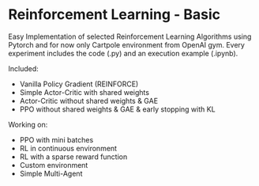# Reinforcement Learning - Basic
Easy Implementation of selected Reinforcement Learning Algorithms using Pytorch and for now only Cartpole environment from OpenAI gym. Every experiment includes the code (.py) and an execution example (.ipynb).

Included:
* Vanilla Policy Gradient (REINFORCE)
* Simple Actor-Critic with shared weights
* Actor-Critic without shared weights & GAE
* PPO without shared weights & GAE & early stopping with KL

Working on:
* PPO with mini batches
* RL in continuous environment
* RL with a sparse reward function
* Custom environment
* Simple Multi-Agent
